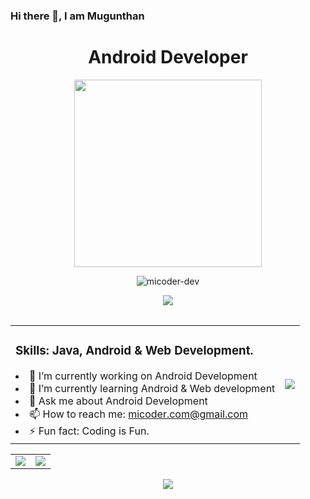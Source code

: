 ### Hi there 👋, I am Mugunthan
<h1 align="center"> Android Developer </h1>
<p align="center"> <img src="https://micoder-dev.github.io/files/a3.gif" height="300"/> </p>

<p align="center"> <img src="https://komarev.com/ghpvc/?username=micoder-dev&label=Profile%20views&color=0e75b6&style=flat" alt="micoder-dev"/> </p>

<table>
  <tr>
      <p align="center"> <img src="https://github-profile-trophy.vercel.app/?username=Micoder-dev&row=1&column=6"/> </p>
  </tr>
</table>

<table align="center">
    <tr>
    <td>
        <h3> Skills: Java, Android & Web Development. </h3>
        <li> 🔭 I’m currently working on Android Development </li>
        <li> 🌱 I’m currently learning Android & Web development </li>
        <li> 💬 Ask me about Android Development </li>
        <li> 📫 How to reach me: <a href="mailto:micoder.com@gmail.com">micoder.com@gmail.com</a> </li>
        <li> ⚡ Fun fact: Coding is Fun. </li>
    </td>
    <td>
      <img src="https://metrics.lecoq.io/Micoder-dev"/> 
    </td>  
  </tr>
</table>

<table>
  <tr>
    <td>
        <img src="https://github-readme-stats.vercel.app/api?username=Micoder-dev&show_icons=true&count_private=true"/>
    </td>  
    <td>
        <img src="https://github-readme-streak-stats.herokuapp.com/?user=Micoder-dev"/>
    </td>
  </tr>
 </table>

<p align="center"> <img src="https://activity-graph.herokuapp.com/graph?username=Micoder-dev"/> </p>

